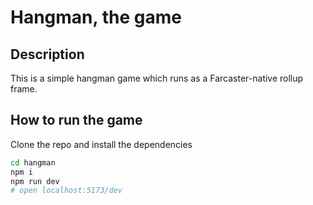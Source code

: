 # Hangman, the game

## Description

This is a simple hangman game which runs as a Farcaster-native rollup frame.

## How to run the game

Clone the repo and install the dependencies
```bash
cd hangman
npm i
npm run dev
# open localhost:5173/dev
```

